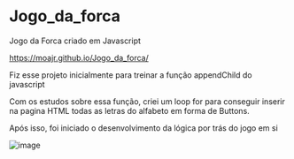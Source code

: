 # Jogo_da_forca
Jogo da Forca criado em Javascript

https://moajr.github.io/Jogo_da_forca/

Fiz esse projeto inicialmente para treinar a função appendChild do javascript

Com os estudos sobre essa função, criei um loop for para conseguir inserir na pagina HTML todas as letras do alfabeto em forma de Buttons.

Após isso, foi iniciado o desenvolvimento da lógica por trás do jogo em si

![image](https://user-images.githubusercontent.com/99083242/173245852-36ac3aac-52bd-4992-abb1-2428aa07c6e2.png)

